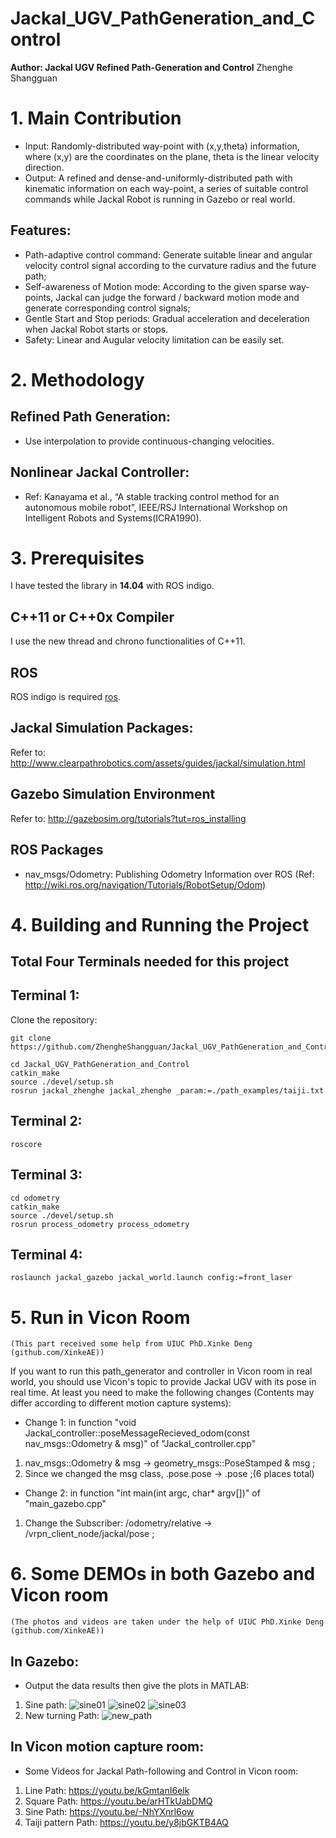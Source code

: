 # Jackal_UGV_PathGeneration_and_Control
**Author: Jackal UGV Refined Path-Generation and Control** Zhenghe Shangguan


# 1. Main Contribution
- Input: Randomly-distributed way-point with (x,y,theta) information, where (x,y) are the coordinates on the plane, theta is the linear velocity direction.
- Output: A refined and dense-and-uniformly-distributed path with kinematic information on each way-point, a series of suitable control commands while Jackal Robot is running in Gazebo or real world.
## Features:
- Path-adaptive control command: Generate suitable linear and angular velocity control signal according to the curvature radius and the future path;
- Self-awareness of Motion mode: According to the given sparse way-points, Jackal can judge the forward / backward motion mode and generate corresponding control signals;
- Gentle Start and Stop periods: Gradual acceleration and deceleration when Jackal Robot starts or stops.
- Safety: Linear and Augular velocity limitation can be easily set.


# 2. Methodology
## Refined Path Generation:
- Use interpolation to provide continuous-changing velocities.
## Nonlinear Jackal Controller:
- Ref: Kanayama et al., “A stable tracking control method for an autonomous mobile robot”, IEEE/RSJ International Workshop on Intelligent Robots and Systems(ICRA1990).

# 3. Prerequisites
I have tested the library in **14.04** with ROS indigo.

## C++11 or C++0x Compiler
I use the new thread and chrono functionalities of C++11.

## ROS 
ROS indigo is required [ros](http://wiki.ros.org/indigo/Installation/Ubuntu).

## Jackal Simulation Packages:
Refer to: http://www.clearpathrobotics.com/assets/guides/jackal/simulation.html

## Gazebo Simulation Environment
Refer to: http://gazebosim.org/tutorials?tut=ros_installing

## ROS Packages
- nav_msgs/Odometry: Publishing Odometry Information over ROS (Ref: http://wiki.ros.org/navigation/Tutorials/RobotSetup/Odom)


# 4. Building and Running the Project
## Total Four Terminals needed for this project

## Terminal 1:
Clone the repository:
```
git clone https://github.com/ZhengheShangguan/Jackal_UGV_PathGeneration_and_Control.git
```

```
cd Jackal_UGV_PathGeneration_and_Control
catkin_make
source ./devel/setup.sh
rosrun jackal_zhenghe jackal_zhenghe _param:=./path_examples/taiji.txt
```

## Terminal 2:
```
roscore
```

## Terminal 3:
```
cd odometry
catkin_make
source ./devel/setup.sh
rosrun process_odometry process_odometry
```

## Terminal 4:
```
roslaunch jackal_gazebo jackal_world.launch config:=front_laser
```


# 5. Run in Vicon Room
```
(This part received some help from UIUC PhD.Xinke Deng (github.com/XinkeAE))
```

If you want to run this path_generator and controller in Vicon room in real world, you should use Vicon's topic to provide Jackal UGV with its pose in real time.
At least you need to make the following changes (Contents may differ according to different motion capture systems):

- Change 1: in function "void Jackal_controller::poseMessageRecieved_odom(const nav_msgs::Odometry & msg)" of "Jackal_controller.cpp" 
1. nav_msgs::Odometry & msg -> geometry_msgs::PoseStamped & msg ;
2. Since we changed the msg class, .pose.pose -> .pose ;(6 places total)

- Change 2: in function "int main(int argc, char* argv[])" of "main_gazebo.cpp" 
1. Change the Subscriber: /odometry/relative -> /vrpn_client_node/jackal/pose ;

# 6. Some DEMOs in both Gazebo and Vicon room
```
(The photos and videos are taken under the help of UIUC PhD.Xinke Deng (github.com/XinkeAE))
```
## In Gazebo:
- Output the data results then give the plots in MATLAB:
1. Sine path:
![sine01](https://user-images.githubusercontent.com/39528117/48602699-a2e31980-e939-11e8-951e-31977e42d6ff.png)
![sine02](https://user-images.githubusercontent.com/39528117/48602716-b2626280-e939-11e8-8650-13a32c486dac.png)
![sine03](https://user-images.githubusercontent.com/39528117/48602722-b9897080-e939-11e8-986e-d8c57b6fd23e.png)
2. New turning Path:
![new_path](https://user-images.githubusercontent.com/39528117/48602752-cefe9a80-e939-11e8-9048-fbd188fcb68f.png)

## In Vicon motion capture room:
- Some Videos for Jackal Path-following and Control in Vicon room:
1. Line Path: https://youtu.be/kGmtanI6elk 
2. Square Path: https://youtu.be/arHTkUabDMQ
3. Sine Path: https://youtu.be/-NhYXnrl6ow
4. Taiji pattern Path: https://youtu.be/y8jbGKTB4AQ

